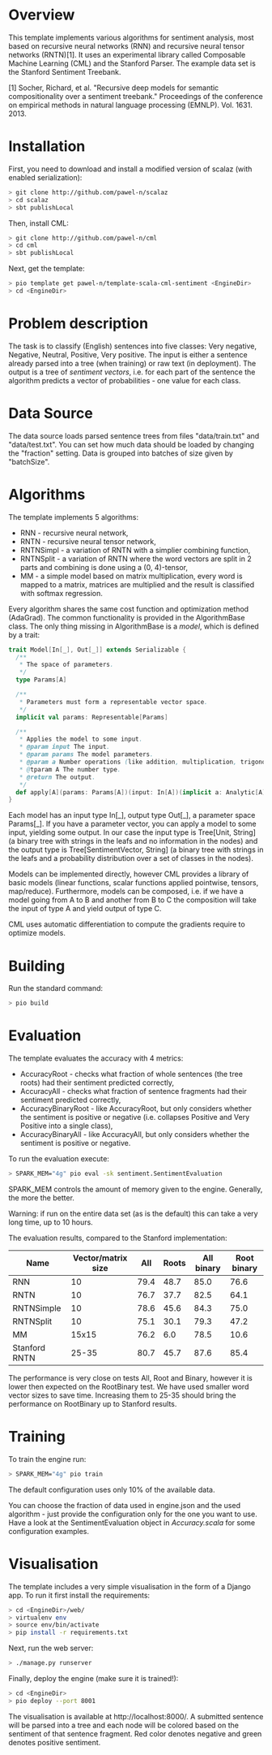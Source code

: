 Overview
======

This template implements various algorithms for sentiment analysis, most based on recursive neural networks (RNN) and recursive neural tensor networks (RNTN)[1]. It uses an experimental library called Composable Machine Learning (CML) and the Stanford Parser. The example data set is the Stanford Sentiment Treebank.

[1] Socher, Richard, et al. "Recursive deep models for semantic compositionality over a sentiment treebank." Proceedings of the conference on empirical methods in natural language processing (EMNLP). Vol. 1631. 2013.

Installation
======

First, you need to download and install a modified version of scalaz (with enabled serialization):
```bash
> git clone http://github.com/pawel-n/scalaz
> cd scalaz
> sbt publishLocal
```

Then, install CML:

```bash
> git clone http://github.com/pawel-n/cml
> cd cml
> sbt publishLocal
```

Next, get the template:
```bash
> pio template get pawel-n/template-scala-cml-sentiment <EngineDir>
> cd <EngineDir>
```

Problem description
=====

The task is to classify (English) sentences into five classes: Very negative, Negative, Neutral, Positive, Very positive. The input is either a sentence already parsed into a tree (when training) or raw text (in deployment). The output is a tree of *sentiment vectors*, i.e. for each part of the sentence the algorithm predicts a vector of probabilities - one value for each class.

Data Source
=====

The data source loads parsed sentence trees from files "data/train.txt" and "data/test.txt". You can set how much
data should be loaded by changing the "fraction" setting. Data is grouped into batches of size given by "batchSize".

Algorithms
=====

The template implements 5 algorithms:
* RNN - recursive neural network,
* RNTN - recursive neural tensor network,
* RNTNSimpl - a variation of RNTN with a simplier combining function,
* RNTNSplit - a variation of RNTN where the word vectors are split in 2 parts and combining is done using a (0, 4)-tensor,
* MM - a simple model based on matrix multiplication, every word is mapped to a matrix, matrices are multiplied and the result is classified with softmax regression.

Every algorithm shares the same cost function and optimization method (AdaGrad). The common functionality is provided in the AlgorithmBase class. The only thing missing in AlgorithmBase is a *model*, which is defined by a trait:
```scala
trait Model[In[_], Out[_]] extends Serializable {
  /**
   * The space of parameters.
   */
  type Params[A]

  /**
   * Parameters must form a representable vector space.
   */
  implicit val params: Representable[Params]

  /**
   * Applies the model to some input.
   * @param input The input.
   * @param params The model parameters.
   * @param a Number operations (like addition, multiplication, trigonometric functions).
   * @tparam A The number type.
   * @return The output.
   */
  def apply[A](params: Params[A])(input: In[A])(implicit a: Analytic[A]): Out[A]
}
```
Each model has an input type In[\_], output type Out[\_], a parameter space Params[\_]. If you have a parameter vector, you can apply a model to some input, yielding some output. In our case the input type is Tree\[Unit, String\] (a binary tree with strings in the leafs and no information in the nodes) and the output type is Tree\[SentimentVector, String\] (a binary tree with strings in the leafs and a probability distribution over a set of classes in the nodes).

Models can be implemented directly, however CML provides a library of basic models (linear functions, scalar functions applied pointwise, tensors, map/reduce). Furthermore, models can be composed, i.e. if we have a model going from A to B and another from B to C the composition will take the input of type A and yield output of type C.

CML uses automatic differentiation to compute the gradients require to optimize models.

Building
=====

Run the standard command:
```bash
> pio build
```

Evaluation
=====

The template evaluates the accuracy with 4 metrics:
* AccuracyRoot - checks what fraction of whole sentences (the tree roots) had their sentiment predicted correctly,
* AccuracyAll - checks what fraction of sentence fragments had their sentiment predicted correctly,
* AccuracyBinaryRoot - like AccuracyRoot, but only considers whether the sentiment is positive or negative (i.e. collapses Positive and Very Positive into a single class),
* AccuracyBinaryAll - like AccuracyAll, but only considers whether the sentiment is positive or negative.

To run the evaluation execute:
```bash
> SPARK_MEM="4g" pio eval -sk sentiment.SentimentEvaluation
```

SPARK_MEM controls the amount of memory given to the engine. Generally, the more the better.

Warning: if run on the entire data set (as is the default) this can take a very long time, up to 10 hours.

The evaluation results, compared to the Stanford implementation:

Name       | Vector/matrix size | All  | Roots | All binary | Root binary
---------- | ------------------ | ---- | ----- | ---------- | -----------
RNN        | 10                 | 79.4 | 48.7  | 85.0       | 76.6
RNTN       | 10                 | 76.7 | 37.7  | 82.5       | 64.1
RNTNSimple | 10                 | 78.6 | 45.6  | 84.3       | 75.0
RNTNSplit  | 10                 | 75.1 | 30.1  | 79.3       | 47.2
MM         | 15x15              | 76.2 | 6.0   | 78.5       | 10.6
Stanford RNTN | 25-35           | 80.7 | 45.7  | 87.6       | 85.4

The performance is very close on tests All, Root and Binary, however it is lower then expected on the RootBinary test. We have used smaller word vector sizes to save time. Increasing them to 25-35 should bring the performance on RootBinary up to Stanford results.

Training
====

To train the engine run:
```bash
> SPARK_MEM="4g" pio train
```

The default configuration uses only 10% of the available data.

You can choose the fraction of data used in engine.json and the used algorithm - just provide the configuration only for the one you want to use. Have a look at the SentimentEvaluation object in *Accuracy.scala* for some configuration examples.

Visualisation
=====

The template includes a very simple visualisation in the form of a Django app. To run it first install the requirements:
```bash
> cd <EngineDir>/web/
> virtualenv env
> source env/bin/activate
> pip install -r requirements.txt
```
Next, run the web server:
```bash
> ./manage.py runserver
```

Finally, deploy the engine (make sure it is trained!):
```bash
> cd <EngineDir>
> pio deploy --port 8001
```

The visualisation is available at http://localhost:8000/. A submitted sentence will be parsed into a tree and each node will be colored based on the sentiment of that sentence fragment. Red color denotes negative and green denotes positive sentiment.
